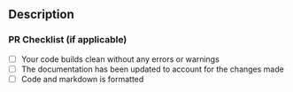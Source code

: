 <!--- Provide a general summary of your changes in the Title above -->
## Description

<!--- Describe your PR Changes here-->

### PR Checklist (if applicable)

- [ ] Your code builds clean without any errors or warnings
- [ ] The documentation has been updated to account for the changes made
- [ ] Code and markdown is formatted
